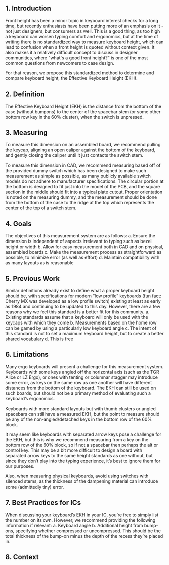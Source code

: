 ## 1. Introduction
Front height has been a minor topic in keyboard interest checks for a long time, but recently enthusiasts have been putting more of an emphasis on it - not just designers, but consumers as well. This is a good thing, as too high a keyboard can worsen typing comfort and ergonomics, but at the time of writing there is no standardized way to measure keyboard height, which can lead to confusion when a front height is quoted without context given. It also makes it a relatively difficult concept to discuss in designer communities, where "what's a good front height?" is one of the most common questions from newcomers to case design.

For that reason, we propose this standardized method to determine and compare keyboard height, the Effective Keyboard Height (EKH).

## 2. Definition
The Effective Keyboard Height (EKH) is the distance from the bottom of the case (without bumpons) to the center of the spacebar stem (or some other bottom row key in the 60% cluster), when the switch is unpressed.

## 3. Measuring
To measure this dimension on an assembled board, we recommend pulling the keycap, aligning an open caliper against the bottom of the keyboard, and gently closing the caliper until it just contacts the switch stem.

To measure this dimension in CAD, we recommend measuring based off of the provided dummy switch which has been designed to make such measurement as simple as possible, as many publicly available switch models do not adhere to manufacturer specifications. The circular portion at the bottom is designed to fit just into the model of the PCB, and the square section in the middle should fit into a typical plate cutout. Proper orientation is noted on the measuring dummy, and the measurement should be done from the bottom of the case to the ridge at the top which represents the center of the top of a switch stem.

## 4. Goals
The objectives of this measurement system are as follows:
a. Ensure the dimension is independent of aspects irrelevant to typing such as bezel height or width
b. Allow for easy measurement both in CAD and on physical, assembled boards
c. Make the measurement process as straightforward as possible, to minimize error (as well as effort)
d. Maintain compatibility with as many layouts as is reasonable

## 5. Previous Work
Similar definitions already exist to define what a proper keyboard height should be, with specifications for modern “low profile” keyboards (fun fact: Cherry MX was developed as a low profile switch) existing at least as early as 1984 and continuing to be updated to this day. However, there are a few reasons why we feel this standard is a better fit for this community.
a. Existing standards assume that a keyboard will only be used with the keycaps with which they come
b. Measurements based on the home row can be gamed by using a particularly low keyboard angle
c. The intent of this standard is not to set a maximum keyboard height, but to create a better shared vocabulary
d. This is free

## 6. Limitations
Many ergo keyboards will present a challenge for this measurement system. Keyboards with some keys angled off the horizontal axis (such as the TGR Alice or LZ Ergo), or ones with tenting or columnar stagger may introduce some error, as keys on the same row as one another will have different distances from the bottom of the keyboard. The EKH can still be used on such boards, but should not be a primary method of evaluating such a keyboard’s ergonomics.

Keyboards with more standard layouts but with thumb clusters or angled spacebars can still have a measured EKH, but the point to measure should be any of the non-angled/detached keys in the bottom row of the 60% block.

It may seem like keyboards with separated arrow keys pose a challenge for the EKH, but this is why we recommend measuring from a key on the bottom row of the 60% block, so if not a spacebar then perhaps the alt or control key. This may be a bit more difficult to design a board with separated arrow keys to the same height standards as one without, but since they don’t play into the typing experience, it’s best to ignore them for our purposes.

Also, when measuring physical keyboards, avoid using switches with silenced stems, as the thickness of the dampening material can introduce some (admittedly tiny) error.

## 7. Best Practices for ICs
When discussing your keyboard’s EKH in your IC, you’re free to simply list the number on its own. However, we recommend providing the following information if relevant:
a. Keyboard angle
b. Additional height from bump-ons, specifying whether compressed or uncompressed. This should be the total thickness of the bump-on minus the depth of the recess they’re placed in.

## 8. Context
